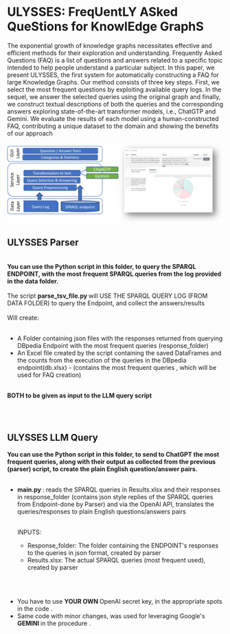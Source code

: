 # ULYSSES: FreqUentLY ASked QueStions for KnowlEdge GraphS

The exponential growth of knowledge graphs necessitates effective and efficient methods for their exploration and understanding.
Frequently Asked Questions (FAQ) is a list of questions and answers
related to a specific topic intended to help people understand a particular subject. In this paper, we present ULYSSES, the first system
for automatically constructing a FAQ for large Knowledge Graphs. Our
method consists of three key steps. First, we select the most frequent
questions by exploiting available query logs. In the sequel, we answer the
selected queries using the original graph and finally, we construct textual
descriptions of both the queries and the corresponding answers exploring state-of-the-art transformer models, i.e., ChatGTP and Gemini. We
evaluate the results of each model using a human-constructed FAQ, contributing a unique dataset to the domain and showing the benefits of our
approach
 <p align="center">

</p>
<p align="center">
  <img src="https://github.com/giannisvassiliou/KGFaq/blob/main/ulisses.png"/>
</p>

## ULYSSES Parser
<b>
<br> You can use the Python script in this folder, to query the SPARQL ENDPOINT, with the most frequent SPARQL queries from the log provided in the data folder.
</b>
<br>
<br>
The script <b>parse_tsv_file.py </b> will USE THE SPARQL QUERY LOG (FROM DATA FOLDER) to query the Endpoint, and collect the answers/results
<br>
<br>
 Will create:
<br>
<br>
 <ul>
<li> A Folder containing json files with the responses returned from querying DBpedia Endpoint with the most 
 frequent queries (response_folder) </li>
<li> An Excel file created by the script containing the saved DataFrames and the counts from the execution of the 
queries in the DBpedia endpoint(db.xlsx) - (contains the most frequent queries , which will be used for FAQ creation)</li>

  </ul>
<br><b> BOTH to be given as input to the LLM query script
<br>
</b>


<br> <br>
## ULYSSES LLM Query
</b>
<b>
You can use the Python script in this folder, to send to <b>ChatGPT</b> the most frequent queries, along with their output  as collected from the previous (parser) script, to create the 
plain English question/answer pairs.
 
</b>
<br>
<br>
<UL>

<Li> <b> main.py </b>: reads the SPARQL queries in Results.xlsx and their responses in response_folder (contains json style replies of the SPARQL queries from Endpoint-done by Parser)
           and via the OpenAI API, translates the queries/responses to plain English questions/answers pairs </Li>
           <br>
           
   INPUTS:
   <UL>
<li>Response_folder: The folder containing the ENDPOINT's responses to the queries in json format, created by parser</Li>
<li>Results.xlsx: The actual SPARQL queries (most frequent used), created by parser</li>

   </UL>
   </UL>


<br>
<br>
<UL>
 <li>
 You have to use <b> YOUR OWN </b> OpenAI secret key, in the appropriate spots in the code  .</li>
<li> Same code with minor changes, was used for leveraging Google's <b> GEMINI </b>in the procedure .</li>
</UL>
